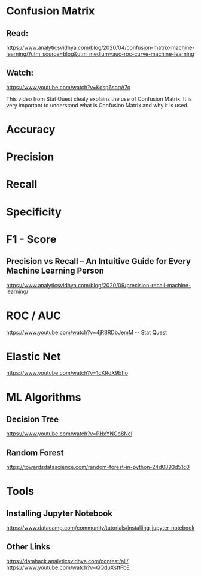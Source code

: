 # Confusion Matrix

## Read:

https://www.analyticsvidhya.com/blog/2020/04/confusion-matrix-machine-learning/?utm_source=blog&utm_medium=auc-roc-curve-machine-learning

## Watch:

https://www.youtube.com/watch?v=Kdsp6soqA7o

This video from Stat Quest clealy explains the use of Confusion Matrix. It is very important to understand what is Confusion Matrix and why it is used.

# Accuracy

# Precision

# Recall

# Specificity

# F1 - Score

## Precision vs Recall – An Intuitive Guide for Every Machine Learning Person

https://www.analyticsvidhya.com/blog/2020/09/precision-recall-machine-learning/

# ROC / AUC

https://www.youtube.com/watch?v=4jRBRDbJemM -- Stat Quest

# Elastic Net

https://www.youtube.com/watch?v=1dKRdX9bfIo

# ML Algorithms

## Decision Tree

https://www.youtube.com/watch?v=PHxYNGo8NcI

## Random Forest

https://towardsdatascience.com/random-forest-in-python-24d0893d51c0

# Tools

## Installing Jupyter Notebook

https://www.datacamp.com/community/tutorials/installing-jupyter-notebook

## Other Links

https://datahack.analyticsvidhya.com/contest/all/
https://www.youtube.com/watch?v=QQduXsftFbE
